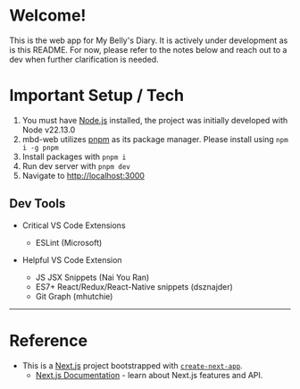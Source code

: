 # Welcome!

This is the web app for My Belly's Diary. It is actively under development as is this README. For now, please refer to the notes below and reach out to a dev when further clarification is needed.

# Important Setup / Tech

1. You must have [Node.js](https://nodejs.org) installed, the project was initially developed with Node v22.13.0
2. mbd-web utilizes [pnpm](https://pnpm.io) as its package manager. Please install using `npm i -g pnpm`
3. Install packages with `pnpm i`
4. Run dev server with `pnpm dev`
5. Navigate to [http://localhost:3000](http://localhost:3000)

## Dev Tools

- Critical VS Code Extensions
    - ESLint (Microsoft)
    
- Helpful VS Code Extension
    - JS JSX Snippets (Nai You Ran)
    - ES7+ React/Redux/React-Native snippets (dsznajder)
    - Git Graph (mhutchie)

---

# Reference

- This is a [Next.js](https://nextjs.org) project bootstrapped with [`create-next-app`](https://nextjs.org/docs/app/api-reference/cli/create-next-app).
    - [Next.js Documentation](https://nextjs.org/docs) - learn about Next.js features and API.
